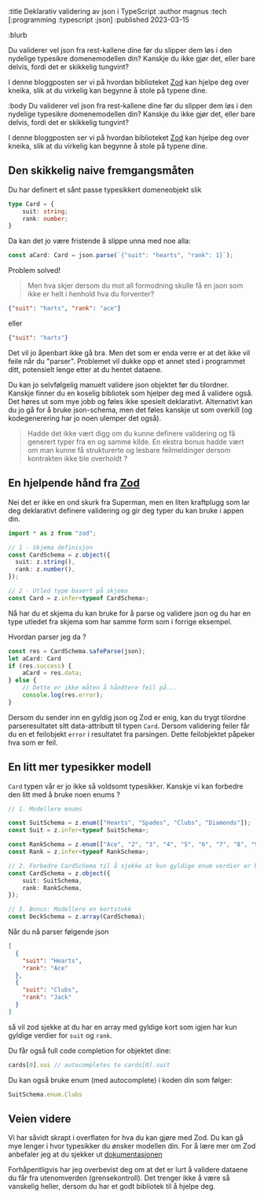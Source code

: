 :title Deklarativ validering av json i TypeScript
:author magnus
:tech [:programming :typescript :json]
:published 2023-03-15

:blurb

Du validerer vel json fra rest-kallene dine før du slipper dem løs i den nydelige typesikre domenemodellen din?
Kanskje du ikke gjør det, eller bare delvis, fordi det er skikkelig tungvint? 

I denne bloggposten ser vi på hvordan biblioteket [Zod](https://github.com/colinhacks/zod) 
kan hjelpe deg over kneika, slik at du virkelig kan begynne å stole på typene dine. 

:body
Du validerer vel json fra rest-kallene dine før du slipper dem løs i den nydelige typesikre domenemodellen din? 
Kanskje du ikke gjør det, eller bare delvis, fordi det er skikkelig tungvint?

I denne bloggposten ser vi på hvordan biblioteket [Zod](https://github.com/colinhacks/zod) kan hjelpe deg over kneika, slik at du virkelig kan begynne å stole på typene dine.


## Den skikkelig naive fremgangsmåten

Du har definert et sånt passe typesikkert domeneobjekt slik  
```typescript
type Card = {
    suit: string;
    rank: number;
}
```

Da kan det jo være fristende å slippe unna med noe alla:

```typescript
const aCard: Card = json.parse(`{"suit": "hearts", "rank": 1}`); 
```

Problem solved!

> Men hva skjer dersom du mot all formodning skulle få en json som ikke er helt i henhold hva du forventer?

```json 
{"suit": "harts", "rank": "ace"}
```
eller 
```json 
{"suit": "harts"}
```

Det vil jo åpenbart ikke gå bra. Men det som er enda verre er at det ikke vil feile når du "parser". Problemet
vil dukke opp et annet sted i programmet ditt, potensielt lenge etter at du hentet dataene.

Du kan jo selvfølgelig manuelt validere json objektet før du tilordner. Kanskje finner du en koselig bibliotek som hjelper deg
med å validere også. Det høres ut som mye jobb og føles ikke spesielt deklarativt. 
Alternativt kan du jo gå for å bruke json-schema, men det føles kanskje ut som overkill (og kodegenerering har jo noen ulemper det også).

> Hadde det ikke vært digg om du kunne definere validering og få generert typer fra en og samme kilde.
En ekstra bonus hadde vært om man kunne få strukturerte og lesbare feilmeldinger dersom kontrakten ikke ble overholdt ?

## En hjelpende hånd fra [Zod](https://github.com/colinhacks/zod)
Nei det er ikke en ond skurk fra Superman, men en liten kraftplugg som lar deg deklarativt 
definere validering og gir deg typer du kan bruke i appen din.

```typescript
import * as z from "zod";

// 1 - Skjema definisjon 
const CardSchema = z.object({
  suit: z.string(),
  rank: z.number(),
});

// 2 - Utled type basert på skjema
const Card = z.infer<typeof CardSchema>;
```

Nå har du et skjema du kan bruke for å parse og validere json og du har en type utledet fra skjema som har samme form som i forrige eksempel.

Hvordan parser jeg da ?

```typescript
const res = CardSchema.safeParse(json);
let aCard: Card
if (res.success) {
    aCard = res.data;
} else {
    // Dette er ikke måten å håndtere feil på...
    console.log(res.error);
}
```

Dersom du sender inn en gyldig json og Zod er enig, kan du trygt tilordne parseresultatet sitt data-attributt til typen `Card`.
Dersom validering feiler får du en et feilobjekt `error` i resultatet fra parsingen. Dette feilobjektet påpeker hva som er feil.


## En litt mer typesikker modell
`Card` typen vår er jo ikke så voldsomt typesikker. Kanskje vi kan forbedre den litt med å bruke noen enums ?

```typescript
// 1. Modellere enums

const SuitSchema = z.enum(["Hearts", "Spades", "Clubs", "Diamonds"]);
const Suit = z.infer<typeof SuitSchema>;

const RankSchema = z.enum(["Ace", "2", "3", "4", "5", "6", "7", "8", "9", "10", "Jack", "Queen", "King"]);
const Rank = z.infer<typeof RankSchema>;

// 2. Forbedre CardSchema til å sjekke at kun gyldige enum verdier er brukt 
const CardSchema = z.object({
    suit: SuitSchema,
    rank: RankSchema,
});

// 3. Bonus: Modellere en kortstokk
const DeckSchema = z.array(CardSchema);
```

Når du nå parser følgende json

```json
[
  {
    "suit": "Hearts",
    "rank": "Ace"
  },
  {
    "suit": "Clubs",
    "rank": "Jack"
  }
]
```
så vil zod sjekke at du har en array med gyldige kort som igjen har kun gyldige verdier for `suit` og `rank`.

Du får også full code completion for objektet dine:
```typescript
cards[0].sui // autocompletes to cards[0].suit
```

Du kan også bruke enum (med autocomplete) i koden din som følger:
```typescript
SuitSchema.enum.Clubs
```

## Veien videre
Vi har såvidt skrapt i overflaten for hva du kan gjøre med Zod. Du kan gå mye lenger
i hvor typesikker du ønsker modellen din. For å lære mer om Zod anbefaler jeg at du sjekker ut [dokumentasjonen](https://zod.dev/)

Forhåpentligvis har jeg overbevist deg om at det er lurt å validere dataene du får fra utenomverden (grensekontroll).
Det trenger ikke å være så vanskelig heller, dersom du har et godt bibliotek til å hjelpe deg.




